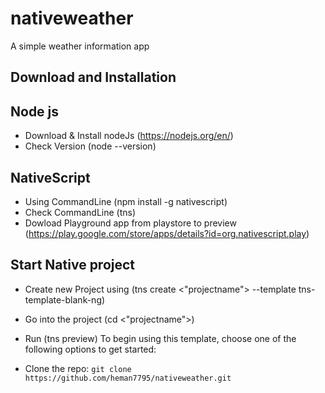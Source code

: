 # nativeweather
A simple weather information app


## Download and Installation

## Node js
 -  Download & Install nodeJs (https://nodejs.org/en/)
 -  Check Version (node --version)
## NativeScript
 - Using CommandLine (npm install -g nativescript)
 - Check CommandLine (tns)
 - Dowload Playground app from playstore to preview (https://play.google.com/store/apps/details?id=org.nativescript.play)
## Start Native project
 - Create new Project using (tns create <"projectname"> --template tns-template-blank-ng)
 - Go into the project  (cd <"projectname">)
 - Run (tns preview) 
To begin using this template, choose one of the following options to get started:

-   Clone the repo: `git clone https://github.com/heman7795/nativeweather.git `

